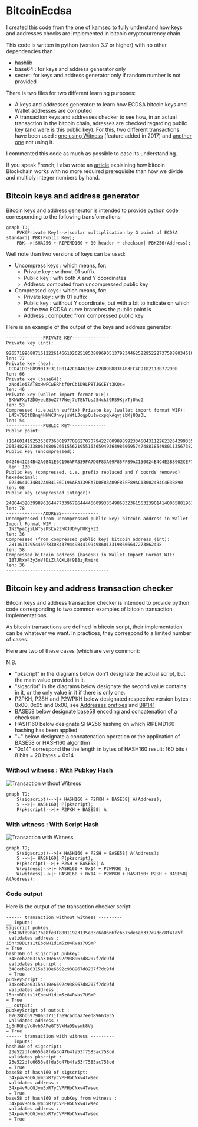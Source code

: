 # BitcoinEcdsa

I created this code from the one of [kamsec](https://github.com/kamsec/simple-btc-address) to fully understand how keys and addresses checks are implemented in bitcoin cryptocurrency chain.

This code is written in python (version 3.7 or higher) with no other dependencies than :
  * hashlib
  * base64 : for keys and address generator only 
  * secret: for keys and address generator only if random number is not provided 

There is two files for two different learning purposes:
  * A keys and addresses generator: to learn how ECDSA bitcoin keys and Wallet addresses are computed 
  * A transaction keys and addresses checker to see how, in an actual transaction in the bitcoin chain, adresses are checked regarding public key (and were is this public key). For this, two different transactions have been used : [one using Witness](https://www.blockchain.com/btc/tx/01e7c525a5759cde1d04d2e9a363424053ace3ff1d2dde9cd1b368493254bd0d) (feature added in 2017) and [another one](https://www.blockchain.com/btc/tx/56beef8afe5a4b5b41225211e62c3e7bce5747c4c8dcdd982173e8496687794b) not using it.

I commented this code as much as possible to ease its understanding.

If you speak French, I also wrote an [article](https://olivierrt.wordpress.com/2022/06/04/comprendre-le-fonctionnement-des-blockchaines-et-des-crypto-monnaies-comme-le-bitcoin/) explaining how bitcoin Blockchain works with no more required prerequisite than how we divide and multiply integer numbers by hand.

## Bitcoin keys and address generator 

Bitcoin keys and address generator is intended to provide python code corresponding to the following transformations:

```mermaid
graph TD;
    PVK(Private Key)-->|scalar multiplication by G point of ECDSA standard| PBK(Public Key);
    PBK-->|SHA256 + RIPEMD160 + 00 header + checksum| PBK256(Address);
```

Well note than two versions of keys can be used:
  * Uncompress keys : which means, for:
    * Private key : without 01 suffix
    * Public key : with both X and Y coordinates
    * Address:  computed from uncompressed public key
  * Compressed keys : which means, for:
    * Private key : with 01 suffix
    * Public key : wiithout Y coordinate, but with a bit to indicate on which of the two ECDSA curve branches the public point is
    * Address : computed from compressed public key  

Here is an example of the output of the keys and address generator:

```
--------------PRIVATE KEY--------------
Private key (int):
 92657199688716122261466102625185388969051379234462582952227375888034518477067
len: 77
Private key (hex):
 CCDA1DD5E899013F311F0142C04461B5F42B09B883F4B3FC4C9182118B77290B
len: 66
Private key (base64):
 zNod1eiZAT8xHwFCwERhtfQrCbiD9LP8TJGCEYt3KQs=
len: 46
Private key (wallet import format WIF):
 5KNWFXqTZDQyeuB5oZ777Wej7eTEkTbsJS4ckt9RS9KjxTjUhcG
len: 53
Compressed (i.e.with suffix) Private key (wallet import format WIF):
 L45v796tDBnq4HHWCUhwyjsWtLJogpQu1wcxpgkAqyjibKj8QsDL
len: 54
--------------PUBLIC KEY--------------
Public point:
 (16460141925263873630197708627070794227009898992334504311226232642993352063120, 20324828233806308062661556219551636594936498606957474881854980113567382133088)
Public key (uncompressed):
 0424641C34B42A0B41E6C196AFA339FA7D0F83A09F85FF89AC130024B4C4E3B8902CEF71F2F70A0E0584D4DB4DAEEF6655A96BFEF0BBB2C6C7BAC3C67F2D925960
 len: 130
Public key (compressed, i.e. prefix replaced and Y coords removed) hexadecimal:
 0224641C34B42A0B41E6C196AFA339FA7D0F83A09F85FF89AC130024B4C4E3B890
len: 68
Public key (compressed integer):
 248044320399896264477339678644446609933549868323615632390141400658819611342992
len: 78
--------------ADDRESS--------------
Uncompressed (from uncompressed public key) bitcoin address in Wallet Import Format WIF :
 1NZYpaGjiLWTpsR5Ea2ZnKJUDMyPHKjhZ2
len: 36
Compressed (from compressed public key) bitcoin address (int):
 2811614295445978308437944984419949860133198666647273862498
len: 58
Compressed bitcoin address (base58) in Wallet Import Format WIF:
 1BTJRxW43y3oVfDiZtAQXL8f9E8zjRmird
len: 36
---------------------------------------
```

## Bitcoin key and address transaction checker 

Bitcoin keys and address transaction checker is intended to provide python code corresponding to two common examples of bitcoin transaction implementations.

As bitcoin transactions are defined in bitcoin script, their implementation can be whatever we want. In practices, they correspond to a limited number of cases. 

Here are two of these cases (which are very common):

N.B.
  * "pkscript" in the diagrams below don't designate the actual script, but the main value provided in it.
  * "sigscript" in the diagrams below designate the second value contains in it, or the only value in it if there is only one.
  * P2PKH, P2SH and P2WPKH below designated respective version bytes : 0x00, 0x05 and 0x00, see [Addresses prefixes](https://en.bitcoin.it/wiki/List_of_address_prefixes) and [BIP141](https://en.bitcoin.it/wiki/BIP_0141)
  * BASE58 below designate [base58](https://en.bitcoin.it/wiki/base58_encoding) encoding and concatenation of a checksum
  * HASH160 below designate SHA256 hashing on which RIPEMD160 hashing has been applied 
  * "+" below designate a concatenation operation or the application of BASE58 or HASH160 algorithm
  * "0x14" correspond the the length in bytes of HASH160 result: 160 bits / 8 bits = 20 bytes = 0x14

### Without witness : With Pubkey Hash

![Transaction without Witness](transactionWithoutWitness.png)

```mermaid
graph TD;
    S(sigscript)-->|+ HASH160 + P2PKH + BASE58| A(Address);
    S -->|+ HASH160| P(pkscript);
    P(pkscript)-->|+ P2PKH + BASE58| A
```

### With witness : With Script Hash

![Transaction with Witness](transactionWithWitness.png)

```mermaid
graph TD;
    S(sigscript)-->|+ HASH160 + P2SH + BASE58| A(Address);
    S -->|+ HASH160| P(pkscript);
    P(pkscript)-->|+ P2SH + BASE58| A
    W(witness)-->|+ HASH160 + 0x14 + P2WPKH| S;
    W(witness)-->|+ HASH160 + 0x14 + P2WPKH + HASH160+ P2SH + BASE58| A(Address);
```

### Code output 

Here is the output of the transaction checker script:

```
------ transaction without witness ---------
__ inputs:
sigscript pubkey :
 03416fe9ba17be8fe3f88011923135e83c6a0666fcb575de6ab337c7d6c8f41a5f
 validates address :
15nrxBDLts1tEbowH1dLm5z84RVas7USmP
= True
hash160 of sigscript pubkey:
 348ceb2e0315a310e6692c938967d8207f7dc9fd
 validates pkscript :
 348ceb2e0315a310e6692c938967d8207f7dc9fd
 = True
pubkeyScript :
 348ceb2e0315a310e6692c938967d8207f7dc9fd
 validates address :
15nrxBDLts1tEbowH1dLm5z84RVas7USmP
= True
__ output:
pubkeyScript of output :
 07628bb59790a53711f3e9caddaa7eed89663935
 validates address :
1g3nRQhpVo8vh6AFeGTBVkHaD9esmk8Vj
= True
------ transaction with witness ---------
__ inputs:
hash160 of sigscript:
 23e522dfc6656a8fda3d47b4fa53f7585ac758cd
 validates pkscript :
 23e522dfc6656a8fda3d47b4fa53f7585ac758cd
 = True
base58 of hash160 of sigscript:
 34xp4vRoCGJym3xR7yCVPFHoCNxv4Twseo
 validates address :
 34xp4vRoCGJym3xR7yCVPFHoCNxv4Twseo
 = True
base58 of hash160 of pubKey from witness :
 34xp4vRoCGJym3xR7yCVPFHoCNxv4Twseo
 validates address :
 34xp4vRoCGJym3xR7yCVPFHoCNxv4Twseo
 = True
```
